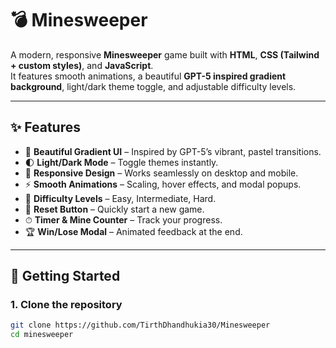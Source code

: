 
# 💣 Minesweeper 

A modern, responsive **Minesweeper** game built with **HTML**, **CSS (Tailwind + custom styles)**, and **JavaScript**.  
It features smooth animations, a beautiful **GPT-5 inspired gradient background**, light/dark theme toggle, and adjustable difficulty levels.

---

## ✨ Features

- 🎨 **Beautiful Gradient UI** – Inspired by GPT-5’s vibrant, pastel transitions.
- 🌓 **Light/Dark Mode** – Toggle themes instantly.
- 📱 **Responsive Design** – Works seamlessly on desktop and mobile.
- ⚡ **Smooth Animations** – Scaling, hover effects, and modal popups.
- 🎯 **Difficulty Levels** – Easy, Intermediate, Hard.
- 🔄 **Reset Button** – Quickly start a new game.
- ⏱ **Timer & Mine Counter** – Track your progress.
- 🏆 **Win/Lose Modal** – Animated feedback at the end.

---


## 🚀 Getting Started

### 1. Clone the repository
```bash
git clone https://github.com/TirthDhandhukia30/Minesweeper              minesweeper.git
cd minesweeper
